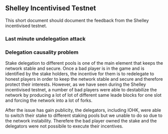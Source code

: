## Shelley Incentivised Testnet

This short document should document the feedback from the Shelley incentivised testnet.

### Last minute undelegation attack

### Delegation causality problem

Stake delegation to different pools is one of the main element that keeps the network stable and secure. Once
a bad player is in the game and is identified by the stake holders, the incentive for them is to redelegate to
honest players in order to keep the network stable and secure and therefore protect their interests. However, as 
we have seen during the Shelley incentivised testnet, a number of bad players were able to destabilize the network
by producing a lot of lot of different same leade blocks for one slot and forcing the network into a lot of forks. 

After the issue has gain publicity, the delegators, including IOHK, were able to switch their stake to different staking
pools but we unable to do so due to the network instability. Therefere the bad player owned the stake and the delegators were
not possibile to execute their incentives.
